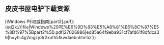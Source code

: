 ## 皮皮书屋电驴下载资源 

[Beginning Android Tablet Application Development.pdf]: (ed2k://|file|Beginning%20Android%20Tablet%20Application%20Development.pdf|16383170|022a5d9eac3b0b5c612c8823a6111c1f|h=c4zkqvakwbn2dsjz5kbdg5qbjvqnbw6t|/)

[Agile Software Development.pdf]: (ed2k://|file|Agile%20Software%20Development.pdf|2117827|52e3be9a612f9cb3df8035dbc9e2c058|h=kjvk7p3eynkogmee5e7blh7pmdbb4nr6|/)

[单片机原理及接口技术(文字版).pdf]: (ed2k://|file|%E5%8D%95%E7%89%87%E6%9C%BA%E5%8E%9F%E7%90%86%E5%8F%8A%E6%8E%A5%E5%8F%A3%E6%8A%80%E6%9C%AF%28%E6%96%87%E5%AD%97%E7%89%88%29.pdf|3814365|341fa82ad1679caea635c7803e295269|h=ggo6mqn3poufu6kgrdhtt6ky4bqnx7ud|/)

[Programming Cocoa with Ruby.pdf]: (ed2k://|file|Programming%20Cocoa%20with%20Ruby.pdf|9282265|e08d774e68e6830c320e25458ccd9d3f|h=cgiw3kr4fn667t5m2mryx6zikmie6awf|/)

[Full Stack Web Development with Backbone.js.pdf]: (ed2k://|file|Full%20Stack%20Web%20Development%20with%20Backbone.js.pdf|6723533|af53908dec5c38f1d3b8217ac32be8ab|h=hwo4byrb7hqcx7s4jcfulffdn5jbrce3|/)

[Marketing in the Age of Google_ Your Online Strategy IS Your Business Strategy.pdf]: (ed2k://|file|Marketing%20in%20the%20Age%20of%20Google_%20Your%20Online%20Strategy%20IS%20Your%20Business%20Strategy.pdf|5812001|f57c0993b5aeb8aca452ec6f8092120d|h=ohrrr3i6pkjdnwea63gjwlqilbsz6mjw|/)

[Programming Spiders, Bots, and Aggregators in Java.pdf]: (ed2k://|file|Programming%20Spiders%2C%20Bots%2C%20and%20Aggregators%20in%20Java.pdf|3106238|39ccde5fe859a6964ee598c019285f70|h=tkuwk44fcu5c2nwcqxd5jrr5sgr4vria|/)

[Windows Communication Foundation 3.5 Unleashed, 2nd Edition.rar]: (ed2k://|file|Windows%20Communication%20Foundation%203.5%20Unleashed%2C%202nd%20Edition.rar|12295522|3871b5a7c559087b56b555f40a934636|h=4xqjw7snv7q7rm3dvfr3hj53xo6sx75y|/)

[Introduction to Parallel Computing.chm]: (ed2k://|file|Introduction%20to%20Parallel%20Computing.chm|6288743|95651de8534a283603c8a9f6c5e8310b|h=73263736bodkkxavruzbjfiz2dzsvgc5|/)

[Pro SQL Server 2008 Analytics_ Delivering Sales and Marketing Dashboards.pdf]: (ed2k://|file|Pro%20SQL%20Server%202008%20Analytics_%20Delivering%20Sales%20and%20Marketing%20Dashboards.pdf|19845182|05f2e6152dcafc36cc05ee8f97d77ab1|h=mkwb5q4pbxoptfk5owg2bmxlpqyjohbh|/)

[Beginning ASP.NET E-Commerce in C#_ From Novice to Professional.pdf]: (ed2k://|file|Beginning%20ASP.NET%20E-Commerce%20in%20C%23_%20From%20Novice%20to%20Professional.pdf|17418395|1a57974912dff9001f4a69de36c0e754|h=hsdkzzkf2yazzesw7wflt5unsdthanej|/)

[Drupal for Designers.pdf]: (ed2k://|file|Drupal%20for%20Designers.pdf|10581976|a2138b4419d159acfbcba1521da19c02|h=dre4qletzhrflnlh6au2zag6yp7ati4b|/)

[Yahoo! Hacks.chm]: (ed2k://|file|Yahoo%21%20Hacks.chm|7015838|802426361f133b08b4148560701e6530|h=io6gga5wehxcnwtip6tyic7zysg4kfgp|/)

[Perl实例精解(第三版).pdf]: (ed2k://|file|Perl%E5%AE%9E%E4%BE%8B%E7%B2%BE%E8%A7%A3%28%E7%AC%AC%E4%B8%89%E7%89%88%29.pdf|19988494|6f35665360888882330b931290562142|h=mituis4y2ud6wic3gfvkkxkabgtow6dn|/)

[网络安全评估(第2版)(ZIP卷2).pdf]: (ed2k://|file|%E7%BD%91%E7%BB%9C%E5%AE%89%E5%85%A8%E8%AF%84%E4%BC%B0%28%E7%AC%AC2%E7%89%88%29%28ZIP%E5%8D%B72%29.pdf|41116654|c11264d0f9ececa71f8595421f05ec85|h=rft4cvihdilh7ibzdnqnpfqisgrhc6zo|/)

[Writing Effective Use Cases.pdf]: (ed2k://|file|Writing%20Effective%20Use%20Cases.pdf|1058926|3954b51af3400a7d67a32f21849eb868|h=3bsz525gfocufap4htc6hglv3mvj3dvr|/)

[Innovation Management and New Product Development (3rd Edition).pdf]: (ed2k://|file|Innovation%20Management%20and%20New%20Product%20Development%20%283rd%20Edition%29.pdf|13072053|0f7b6d11812325823db6f51c0b13c0ae|h=nsxhrij3lipcxda2pqyegsk74b6zdncj|/)

[Mastering Photoshop CS3 for Print Design and Production.pdf]: (ed2k://|file|Mastering%20Photoshop%20CS3%20for%20Print%20Design%20and%20Production.pdf|50674413|8c0c96399cca1e0a9011121ea6a2a509|h=coyoqdumq4hygusumtxu357bcr6llmrp|/)

[After Effects CS4 for Windows and Macintosh_ Visual QuickPro Guide.pdf]: (ed2k://|file|After%20Effects%20CS4%20for%20Windows%20and%20Macintosh_%20Visual%20QuickPro%20Guide.pdf|35411934|8f077332d9b744ab38436277086c8e7a|h=ed5vfmvj7nbnimgvufxby62bjyystq4g|/)

[Scheduling for Parallel Processing.pdf]: (ed2k://|file|Scheduling%20for%20Parallel%20Processing.pdf|3130502|3e130d1523856c14f2b5850a4f316cf9|h=of53zj72fjwbd6q57pmw2ku7frs3oqis|/)

[Advances in Image Segmentation.pdf]: (ed2k://|file|Advances%20in%20Image%20Segmentation.pdf|14819534|63d5ba83c656f9896686ed96e2dc2564|h=tb54hw44h4udd6mg7bs2p7plgij6y5px|/)

[jQuery 1.3 with PHP.pdf]: (ed2k://|file|jQuery%201.3%20with%20PHP.pdf|4245898|c4faa521c81f7b49147340717de41a0b|h=mtf5twhtk3pev2r66potgmg7z76zrudx|/)

[Beginning JSP, JSF and Tomcat Web Development.pdf]: (ed2k://|file|Beginning%20JSP%2C%20JSF%20and%20Tomcat%20Web%20Development.pdf|7181761|774dbfade1580849eda44917d0d25160|h=acsqrzhjntjf6p6xng2xdvwzzkntgehx|/)

[Agents in Principle, Agents in Practice.pdf]: (ed2k://|file|Agents%20in%20Principle%2C%20Agents%20in%20Practice.pdf|11772294|3b61a8c342295377843a2f260c580885|h=666n6olxtru6f5iznq5bdqqwp7iqjvis|/)

[C++编程惯用法——高级程序员常用方法和技巧.pdf]: (ed2k://|file|C%2B%2B%E7%BC%96%E7%A8%8B%E6%83%AF%E7%94%A8%E6%B3%95%E2%80%94%E2%80%94%E9%AB%98%E7%BA%A7%E7%A8%8B%E5%BA%8F%E5%91%98%E5%B8%B8%E7%94%A8%E6%96%B9%E6%B3%95%E5%92%8C%E6%8A%80%E5%B7%A7.pdf|10911867|b3720f4d68fddd5632120f759387e641|h=5rjzcs6b2quspwsiarz4nbkcec6scrf7|/)

[Common Lisp.pdf]: (ed2k://|file|Common%20Lisp.pdf|2640150|4e87062f72689c02656f36be286307e9|h=efaopffhhxs6hsrr5x7qtpi4n5lp6haq|/)

[Programming Microsoft Dynamics NAV 2009.pdf]: (ed2k://|file|Programming%20Microsoft%20Dynamics%20NAV%202009.pdf|22964196|bcb4ba8a046be195ee0c48a67959b575|h=zccq6y36gt26xrpouuc4oir7kmyf4m2v|/)

[Generative Art.pdf]: (ed2k://|file|Generative%20Art.pdf|17538492|5bed3e8cc8e4cdd537d378fc1d016860|h=6uplbe25xoryamzdtejz53dwon4dqyxq|/)

[Continuous Integration.pdf]: (ed2k://|file|Continuous%20Integration.pdf|5299656|b9e446780f3e545b5419c2fe4a0695d9|h=s4pgxz4s7sdqoccnk3r5lgw7qfkcaup2|/)

[Embedded Software Development with C.pdf]: (ed2k://|file|Embedded%20Software%20Development%20with%20C.pdf|11248438|fa5ca7eb893e40b4ccc28cb29133201a|h=7cujrvzk6oo426wuyuqu62hk5kdsaghm|/)

[Designing Web Services with the J2EE™ 1.4 Platform JAX-RPC, SOAP, and XML Technologies.chm]: (ed2k://|file|Designing%20Web%20Services%20with%20the%20J2EE%E2%84%A2%201.4%20Platform%20JAX-RPC%2C%20SOAP%2C%20and%20XML%20Technologies.chm|2588109|a32658bdd1f2e8d012c6d3c099c8ddd1|h=kmhjkv7qjnwsnwczws5t5oigilhkj2eh|/)

[Cocoa Programming for Mac OS X, 4th Edition.pdf]: (ed2k://|file|Cocoa%20Programming%20for%20Mac%20OS%20X%2C%204th%20Edition.pdf|9897047|3cdaf392c5b925b312680e153b611d51|h=rgdxyj3p7nl6kmsbicscsotmvtn764vu|/)

[Android Apps for Absolute Beginners 2nd Edition.pdf]: (ed2k://|file|Android%20Apps%20for%20Absolute%20Beginners%202nd%20Edition.pdf|30606926|b799ddf457465c510fc12bd23989e21f|h=2s657estolemp3gwf7v4cxfjibnfgpak|/)

[SharePoint 2007 Development Recipes_ A Problem-Solution Approach.pdf]: (ed2k://|file|SharePoint%202007%20Development%20Recipes_%20A%20Problem-Solution%20Approach.pdf|15991166|54c988710f935c9b3b41babfa87b34fb|h=pgii5tev72eyikqodhohardzxdqq26r3|/)

[鸟哥的Linux私房菜.基础学习篇(第二版).pdf]: (ed2k://|file|%E9%B8%9F%E5%93%A5%E7%9A%84Linux%E7%A7%81%E6%88%BF%E8%8F%9C.%E5%9F%BA%E7%A1%80%E5%AD%A6%E4%B9%A0%E7%AF%87%28%E7%AC%AC%E4%BA%8C%E7%89%88%29.pdf|74172358|8dfdcdbd30892eb61964e8f1f0296a56|h=ecfv46efmwihvoufbxt676sidkpmqrrm|/)

[Pro WCF Practical Microsoft SOA Implementation.pdf]: (ed2k://|file|Pro%20WCF%20Practical%20Microsoft%20SOA%20Implementation.pdf|8518833|345b8df9f24fa9c5836f1e52b9c15444|h=ary2cygy3x7e6git5jai5eitrly2lafk|/)

[Digital Restoration from Start to Finish, Second Edition.pdf]: (ed2k://|file|Digital%20Restoration%20from%20Start%20to%20Finish%2C%20Second%20Edition.pdf|33909537|15749a96176b976f55a4e0bae03178c1|h=dh4ss7igmz3vggts7ttmwl6eesqmnit5|/)

[Microsoft Windows Communication Foundation 4.0 Cookbook for Developing SOA Applications.pdf]: (ed2k://|file|Microsoft%20Windows%20Communication%20Foundation%204.0%20Cookbook%20for%20Developing%20SOA%20Applications.pdf|20509294|d3aaa52a637e4c549c15a98142b439f5|h=yaxyvufhs6ig6q4wf2qs3f5xf2gl6j27|/)

[CMOS VLSI Design.pdf]: (ed2k://|file|CMOS%20VLSI%20Design.pdf|14503637|8bf38b549c3b322962988b1e16261978|h=s7qyx7hzqb6lrzrvm2d2dfbz3ekd3qfx|/)

[Drush User’s Guide.pdf]: (ed2k://|file|Drush%20User%E2%80%99s%20Guide.pdf|2715856|85782fa387b3d9a6e5c723a82572bb75|h=whl5pq64zzdktrw66beqaxoonmq5kiwu|/)

[Python.5th.Edition.pdf]: (ed2k://|file|Python.5th.Edition.pdf|15165082|9c6d540cc89f5b1be6c4af39daab2ba2|h=csmx3gtczoxc6jxzhgetgogeyjbikdc7|/)

[Drupal 7 Multilingual Sites.pdf]: (ed2k://|file|Drupal%207%20Multilingual%20Sites.pdf|2973908|52ce1c50e8a4bc5e192785d48bda84ea|h=rx4zrthvm73ceugzeycp3gun2njlhz4g|/)

[Flash with Drupal.pdf]: (ed2k://|file|Flash%20with%20Drupal.pdf|8361601|8c6893e8be13a6b4e9152db57f2e76c9|h=zsaltww7c4qo43ruksifsqhulcby55af|/)

[Building Mobile Applications with Java.pdf]: (ed2k://|file|Building%20Mobile%20Applications%20with%20Java.pdf|8375887|94504304285ae6a979597006c9944408|h=nc6yrpr6askzmwcrvsr7qe5yqs3a5vwd|/)

[Challenges at the Interface of Data Analysis, Computer Science, and Optimization.pdf]: (ed2k://|file|Challenges%20at%20the%20Interface%20of%20Data%20Analysis%2C%20Computer%20Science%2C%20and%20Optimization.pdf|12916946|187a6a549ce3ad4569912fe90ba7cc6d|h=qqwdodzuxbapkot4pl6vgbtz3an5mzs6|/)

[After Effects Apprentice, Second Edition.pdf]: (ed2k://|file|After%20Effects%20Apprentice%2C%20Second%20Edition.pdf|36961461|55401755893cccc42900ac0723fbcec0|h=ttuj2tamle5zqb6ynwtzcfbzw6xm6qie|/)

[Beginning Rails_ From Novice to Professional.pdf]: (ed2k://|file|Beginning%20Rails_%20From%20Novice%20to%20Professional.pdf|2868255|62fa674f939f76ff7b6e75bc08d7d899|h=qw5fhzs44chxtoi3riiplkm6wmmducpr|/)

[PHP jQuery Cookbook.pdf]: (ed2k://|file|PHP%20jQuery%20Cookbook.pdf|8331663|96a4d030ed55b96fa212d4cdca85e9d6|h=gujxpd3l5fevnhniei4rgt7g4lfup4d7|/)

[Tomcat_ The Definitive Guide (2nd Edition).pdf]: (ed2k://|file|Tomcat_%20The%20Definitive%20Guide%20%282nd%20Edition%29.pdf|5231467|54d78d8fe89e004da34ca31ad2a6d729|h=2varntnocfbgoms2x4wctajn7tbap7fv|/)

[Windows操作系统原理.pdf]: (ed2k://|file|Windows%E6%93%8D%E4%BD%9C%E7%B3%BB%E7%BB%9F%E5%8E%9F%E7%90%86.pdf|20731609|fc05b82dcce7f9991a95c1c2953c2ac4|h=v2bih67o4ulyzlyyn35tskyxxz6rvx3v|/)

[Java Puzzlers.chm]: (ed2k://|file|Java%20Puzzlers.chm|1298600|0845d9dffee256ccb8195224655b34fe|h=kirnvzgxmbjemiupaycvljeoqim5zrpk|/)

[Design Patterns Explained A New Perspective on Object-Oriented Design.chm]: (ed2k://|file|Design%20Patterns%20Explained%20A%20New%20Perspective%20on%20Object-Oriented%20Design.chm|3734006|9fd496119e3e5328de3f08cc90849f1d|h=nj4ireru2xmfosycp7mfvavregfkdjfm|/)

[Harry Potter  and the Sorcerer’s Stone.pdf]: (ed2k://|file|Harry%20Potter%20%20and%20the%20Sorcerer%E2%80%99s%20Stone.pdf|3357051|773f7e2a1a0f71c7873aed15cd6e52f9|h=pbvn6dj7petfzkfkkv4uqglbkb7ns3t2|/)

[Cocoa(R) Programming for Mac(R) OS X, Third edition.chm]: (ed2k://|file|Cocoa%28R%29%20Programming%20for%20Mac%28R%29%20OS%20X%2C%20Third%20edition.chm|33981351|56ab26ed1752c0de043fc08f93b5da1d|h=mz4dsr6okc4g4aowdulzdui7gdtlm5o2|/)

[程序员面试攻略.pdf]: (ed2k://|file|%E7%A8%8B%E5%BA%8F%E5%91%98%E9%9D%A2%E8%AF%95%E6%94%BB%E7%95%A5.pdf|18156054|62f4d9c683d0e05113a118d9fe5aba5c|h=5kpd2bpporejkbmvxersh6zb5sgp5hdu|/)

[咖啡大全.pdf]: (ed2k://|file|%E5%92%96%E5%95%A1%E5%A4%A7%E5%85%A8.pdf|30886784|852bcf743d998d13f153ac3a91dd7b63|h=6pt2wf63wmquqfpg7hazkkqqq3baqifi|/)

[Squid (EPUB).pdf]: (ed2k://|file|Squid%20%28EPUB%29.pdf|3326227|938333dd3708510712803234de6e67cc|h=lafva54tbwt3tzzkdeobo6lk5njo6acu|/)

[Windows PE权威指南[part2].pdf]: (ed2k://|file|Windows%20PE%E6%9D%83%E5%A8%81%E6%8C%87%E5%8D%97%5Bpart2%5D.pdf|27026886|ed85a64f9eba931cf7afd61f8dfdca36|h=yhr4g2mgzy3r2xufh5fkwdaebnhtmtiz|/)

[Oracle ADF Enterprise Application Development Made Simple.pdf]: (ed2k://|file|Oracle%20ADF%20Enterprise%20Application%20Development%20Made%20Simple.pdf|13655779|7eeacc889caed85bba8e4f83170d4809|h=3p6dnb36aajd7kbvoworuo5ld63egkjm|/)

[Founders at Work_ Stories of Startups’ Early Days.pdf]: (ed2k://|file|Founders%20at%20Work_%20Stories%20of%20Startups%E2%80%99%20Early%20Days.pdf|19227997|3533a8a60a3959ab713adda4eb5567f4|h=dwfclddhj3jeoa5mmgxel7qqew2nfkwq|/)

[Learn Objective-C On The Mac, 2nd Edition.pdf]: (ed2k://|file|Learn%20Objective-C%20On%20The%20Mac%2C%202nd%20Edition.pdf|9445773|3e2b74809893a938588600e7f2872fbd|h=zycefwpczo3vmpbakhykqe3lxviw4zni|/)

[数据可视化实战.pdf]: (ed2k://|file|%E6%95%B0%E6%8D%AE%E5%8F%AF%E8%A7%86%E5%8C%96%E5%AE%9E%E6%88%98.pdf|19670436|c03f97ae14442c033dd8a293580cff2e|h=pdlxbwni3cazoyd7z73r7gwa2w4ojprt|/)

[Computer Networking_ A Top-Down Approach Featuring the Internet, Third Edition.pdf]: (ed2k://|file|Computer%20Networking_%20A%20Top-Down%20Approach%20Featuring%20the%20Internet%2C%20Third%20Edition.pdf|9889016|94f78b55e58fcbb269b3bef5c0d1700b|h=wwqsxweyuxbsduxn6qywjuu5ixno6blp|/)

[Handbook on Ontologies.pdf]: (ed2k://|file|Handbook%20on%20Ontologies.pdf|7443380|2ea425e5c6fe8363d8842fb890cbdf25|h=uxcbf3ljmdgzgqrz5pkqrzuuoxtbgbkc|/)

[SWT_JFace in Action_ GUI Design with Eclipse 3.0.pdf]: (ed2k://|file|SWT_JFace%20in%20Action_%20GUI%20Design%20with%20Eclipse%203.0.pdf|5208748|59d8c9472029659e263f86f022588c87|h=gzf3aqzecykx77mp2zpdxjbp5kg25zif|/)

[The Pragmatic Programmer.chm]: (ed2k://|file|The%20Pragmatic%20Programmer.chm|950148|09e61f1b6fc35c49ff2602d4777df061|h=2uaqg2fdo636nlcs7zui3nihku2hzf42|/)

[数据结构算法与应用–C++语言描述.pdf]: (ed2k://|file|%E6%95%B0%E6%8D%AE%E7%BB%93%E6%9E%84%E7%AE%97%E6%B3%95%E4%B8%8E%E5%BA%94%E7%94%A8%E2%80%93C%2B%2B%E8%AF%AD%E8%A8%80%E6%8F%8F%E8%BF%B0.pdf|17278696|3197af0a9778def73f45db5813be42f1|h=sw3mbwhjifxcf6r57nbss75skkmt7bmr|/)

[Beginning Windows Phone 7 Development.pdf]: (ed2k://|file|Beginning%20Windows%20Phone%207%20Development.pdf|20043428|aaa94d42a75800fb3860e3af4f2609cd|h=bz5tbm7vtd3ymyum3amc6fhsxrdotwwh|/)

[UNIX 编程艺术.pdf]: (ed2k://|file|UNIX%20%E7%BC%96%E7%A8%8B%E8%89%BA%E6%9C%AF.pdf|24064278|bbfdb291ec125cb7e8c7e94d709da87c|h=7rh7a5irjn7vk5xovasdgicsgvc2m3pi|/)

[Adobe InDesign CS5 on Demand.pdf]: (ed2k://|file|Adobe%20InDesign%20CS5%20on%20Demand.pdf|13638189|125f29b1a35a5576cbdd5e5411ce3172|h=ln2l4aran767gnnnmnhpdv5zhauaorzn|/)

[Data Structures for Game Programmers.pdf]: (ed2k://|file|Data%20Structures%20for%20Game%20Programmers.pdf|25574253|54482781e68b6a24cb26ef61c671064e|h=ujnecassmi3clp4ienay6ea36kxiag2z|/)

[iPad Pocket Guide, The, Portable Documents.pdf]: (ed2k://|file|iPad%20Pocket%20Guide%2C%20The%2C%20Portable%20Documents.pdf|6665791|d8404b745547ddd155f173f90d57841a|h=cikvihu7tvjmwe7p3jv2t52ux7b6kr74|/)

[IPv6 for Enterprise Networks.pdf]: (ed2k://|file|IPv6%20for%20Enterprise%20Networks.pdf|5836628|87f7b16d1d134b201eddc7a0c41105a0|h=i2fxoff25u3y2omjwr7sr3em5f6ts7gx|/)

[Code Complete, Second Edition.chm]: (ed2k://|file|Code%20Complete%2C%20Second%20Edition.chm|6813257|853cb55ac62b3cd5d35263d54baab2b3|h=o72havpf55orw233qhxybljdfdsgxjad|/)

[ASP.NET MVC 1.0 Quickly.pdf]: (ed2k://|file|ASP.NET%20MVC%201.0%20Quickly.pdf|14592281|e5439168dcbe8ce699316b4c14f7b662|h=4nufgdbapffgamhiweahe3otijufhqn5|/)

[Visual Basic 6.0 中文版程序员指南.pdf]: (ed2k://|file|Visual%20Basic%206.0%20%E4%B8%AD%E6%96%87%E7%89%88%E7%A8%8B%E5%BA%8F%E5%91%98%E6%8C%87%E5%8D%97.pdf|33685812|90e94417885f92eb3892cc0ea8365e84|h=o6yc4thkm75wwbnqmyhg6c4mbpjfdud3|/)

[Emergent Design (CHM).chm]: (ed2k://|file|Emergent%20Design%20%28CHM%29.chm|3932467|b6042ee8b11778c82f342534927812b8|h=wwjoqoxqjwwh22ykjcuqiap3nh2a3h7w|/)

[Agile Data Science.pdf]: (ed2k://|file|Agile%20Data%20Science.pdf|16470833|62cbf2c83282068d9345203a16be052f|h=jmud3uv57khzle6kacaxqltlbbcur5wi|/)

[PHP 5 CMS Framework Development.pdf]: (ed2k://|file|PHP%205%20CMS%20Framework%20Development.pdf|5578725|4532ab2510069deb6b267b611f9fd5ca|h=7zmwcax66c7exoxcplzhakqerilgi2wu|/)

[删除：大数据取舍之道.pdf]: (ed2k://|file|%E5%88%A0%E9%99%A4%EF%BC%9A%E5%A4%A7%E6%95%B0%E6%8D%AE%E5%8F%96%E8%88%8D%E4%B9%8B%E9%81%93.pdf|2527392|901b939f6f8b86498d4a28a7ebd9063a|h=2p3bipg4oafewnk5jwuw2mgvec3fat7w|/)

